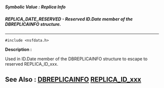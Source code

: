 ##### Symbolic Value : Replica Info
##### REPLICA_DATE_RESERVED - Reserved ID.Date member of the DBREPLICAINFO structure.
---
```
#include <nsfdata.h>
```
**Description :**

Used in ID.Date member of the DBREPLICAINFO structure to escape to reserved 
REPLICA_ID_xxx.

**See Also :**
[DBREPLICAINFO](/domino-c-api-docs/reference/Data/DBREPLICAINFO)
[REPLICA_ID_xxx](/domino-c-api-docs/reference/Symb/REPLICA_ID_xxx)
---
